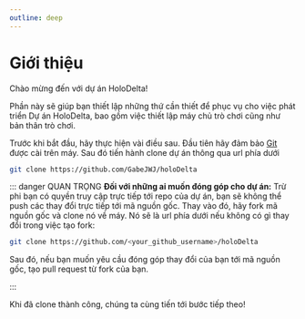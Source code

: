 ```yaml
---
outline: deep
---
```


# Giới thiệu

Chào mừng đến với dự án HoloDelta!

Phần này sẽ giúp bạn thiết lập những thứ cần thiết để phục vụ cho việc phát triển Dự án HoloDelta, bao gồm việc thiết lập máy chủ trò chơi cũng như bản thân trò chơi.

Trước khi bắt đầu, hãy thực hiện vài điều sau. Đầu tiên hãy đảm bảo [Git](https://git-scm.com/) được cài trên máy. Sau đó tiến hành clone dự án thông qua url phía dưới

```sh
git clone https://github.com/GabeJWJ/holoDelta
```

::: danger QUAN TRỌNG
**Đối với những ai muốn đóng góp cho dự án:** Trừ phi bạn có quyền truy cập trực tiếp tới repo của dự án, bạn sẽ không thể push các thay đổi trực tiếp tới mã nguồn gốc. Thay vào đó, hãy fork mã nguồn gốc và clone nó về máy. Nó sẽ là url phía dưới nếu không có gì thay đổi trong việc tạo fork:

```sh
git clone https://github.com/<your_github_username>/holoDelta
```

Sau đó, nếu bạn muốn yêu cầu đóng góp thay đổi của bạn tới mã nguồn gốc, tạo pull request từ fork của bạn.

:::

Khi đã clone thành công, chúng ta cùng tiến tới bước tiếp theo!
